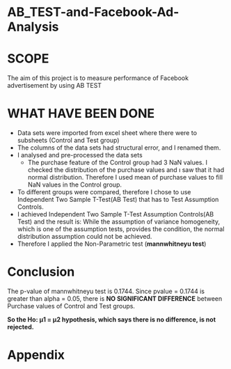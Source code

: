 # AB_TEST-and-Facebook-Ad-Analysis

# SCOPE

The aim of this project is to measure performance of Facebook advertisement by using AB TEST

# WHAT HAVE BEEN DONE

* Data sets were imported from excel sheet where there were to subsheets (Control and Test group)
* The columns of the data sets had structural error, and I renamed them.
* I analysed and pre-processed the data sets
  * The purchase feature of the Control group had 3 NaN values. I checked the distribution of the purchase values and ı saw that it had normal distribution. Therefore I used mean of purchase values to fill NaN values in the Control group. 
* To different groups were compared, therefore I chose to use Independent Two Sample T-Test(AB Test) that has to Test Assumption Controls.
* I achieved Independent Two Sample T-Test Assumption Controls(AB Test) and the result is:
    While the assumption of variance homogeneity, which is one of the assumption tests, provides the condition, the normal distribution assumption could not be achieved. 
* Therefore I applied the Non-Parametric test (**mannwhitneyu test**)


# Conclusion

The p-value of mannwhitneyu test is 0.1744. Since pvalue = 0.1744 is greater than alpha = 0.05, there is **NO SIGNIFICANT DIFFERENCE** between Purchase values of Control and Test groups.

**So the Ho: µ1 = µ2 hypothesis, which says there is no difference, is not rejected.**


# Appendix




